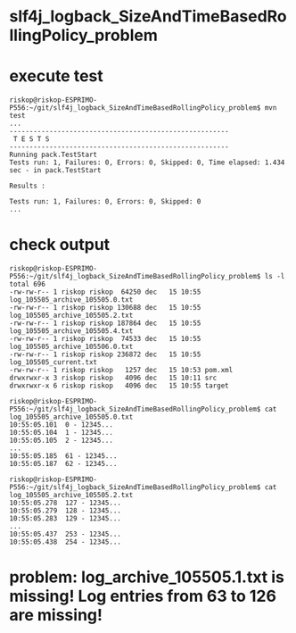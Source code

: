# slf4j_logback_SizeAndTimeBasedRollingPolicy_problem

# execute test

    riskop@riskop-ESPRIMO-P556:~/git/slf4j_logback_SizeAndTimeBasedRollingPolicy_problem$ mvn test
    ...
    -------------------------------------------------------
     T E S T S
    -------------------------------------------------------
    Running pack.TestStart
    Tests run: 1, Failures: 0, Errors: 0, Skipped: 0, Time elapsed: 1.434 sec - in pack.TestStart

    Results :

    Tests run: 1, Failures: 0, Errors: 0, Skipped: 0
    ...
    
# check output
    riskop@riskop-ESPRIMO-P556:~/git/slf4j_logback_SizeAndTimeBasedRollingPolicy_problem$ ls -l
    total 696
    -rw-rw-r-- 1 riskop riskop  64250 dec   15 10:55 log_105505_archive_105505.0.txt
    -rw-rw-r-- 1 riskop riskop 130688 dec   15 10:55 log_105505_archive_105505.2.txt
    -rw-rw-r-- 1 riskop riskop 187864 dec   15 10:55 log_105505_archive_105505.4.txt
    -rw-rw-r-- 1 riskop riskop  74533 dec   15 10:55 log_105505_archive_105506.0.txt
    -rw-rw-r-- 1 riskop riskop 236872 dec   15 10:55 log_105505_current.txt
    -rw-rw-r-- 1 riskop riskop   1257 dec   15 10:53 pom.xml
    drwxrwxr-x 3 riskop riskop   4096 dec   15 10:11 src
    drwxrwxr-x 6 riskop riskop   4096 dec   15 10:55 target

    riskop@riskop-ESPRIMO-P556:~/git/slf4j_logback_SizeAndTimeBasedRollingPolicy_problem$ cat log_105505_archive_105505.0.txt 
    10:55:05.101  0 - 12345...
    10:55:05.104  1 - 12345...
    10:55:05.105  2 - 12345...
    ...
    10:55:05.185  61 - 12345...
    10:55:05.187  62 - 12345...

    riskop@riskop-ESPRIMO-P556:~/git/slf4j_logback_SizeAndTimeBasedRollingPolicy_problem$ cat log_105505_archive_105505.2.txt 
    10:55:05.278  127 - 12345...
    10:55:05.279  128 - 12345...
    10:55:05.283  129 - 12345...
    ...
    10:55:05.437  253 - 12345...
    10:55:05.438  254 - 12345...
    
# problem: log_archive_105505.1.txt is missing! Log entries from 63 to 126 are missing!
